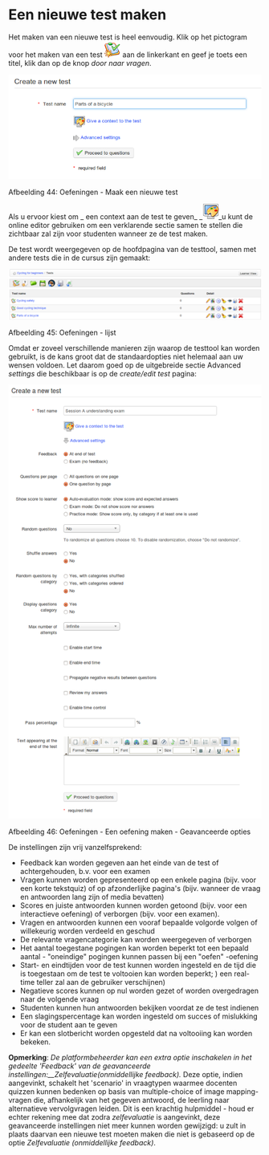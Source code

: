# Een nieuwe test maken

Het maken van een nieuwe test is heel eenvoudig. Klik op het pictogram voor het maken van een test ![](../../.gitbook/assets/graphics130%20%283%29.png) aan de linkerkant en geef je toets een titel, klik dan op de knop _door naar vragen_.

![](../../.gitbook/assets/graphics133%20%281%29.png)

Afbeelding 44: Oefeningen - Maak een nieuwe test

Als u ervoor kiest om _ een context aan de test te geven_ \_![](../../.gitbook/assets/graphics131%20%281%29.png)\_u kunt de online editor gebruiken om een verklarende sectie samen te stellen die zichtbaar zal zijn voor studenten wanneer ze de test maken.

De test wordt weergegeven op de hoofdpagina van de testtool, samen met andere tests die in de cursus zijn gemaakt:

![](../../.gitbook/assets/graphics134%20%281%29.png)

Afbeelding 45: Oefeningen - lijst

Omdat er zoveel verschillende manieren zijn waarop de testtool kan worden gebruikt, is de kans groot dat de standaardopties niet helemaal aan uw wensen voldoen. Let daarom goed op de uitgebreide sectie Advanced _settings_ die beschikbaar is op de _create/edit test_ pagina:

![](../../.gitbook/assets/graphics135%20%281%29.png)

Afbeelding 46: Oefeningen - Een oefening maken - Geavanceerde opties

De instellingen zijn vrij vanzelfsprekend:

* Feedback kan worden gegeven aan het einde van de test of achtergehouden, b.v. voor een examen
* Vragen kunnen worden gepresenteerd op een enkele pagina \(bijv. voor een korte tekstquiz\) of op afzonderlijke pagina's \(bijv. wanneer de vraag en antwoorden lang zijn of media bevatten\)
* Scores en juiste antwoorden kunnen worden getoond \(bijv. voor een interactieve oefening\) of verborgen \(bijv. voor een examen\).
* Vragen en antwoorden kunnen een vooraf bepaalde volgorde volgen of willekeurig worden verdeeld en geschud
* De relevante vragencategorie kan worden weergegeven of verborgen
* Het aantal toegestane pogingen kan worden beperkt tot een bepaald aantal - "oneindige" pogingen kunnen passen bij een "oefen" -oefening
* Start- en eindtijden voor de test kunnen worden ingesteld en de tijd die is toegestaan om de test te voltooien kan worden beperkt; \) een real-time teller zal aan de gebruiker verschijnen\)
* Negatieve scores kunnen op nul worden gezet of worden overgedragen naar de volgende vraag
* Studenten kunnen hun antwoorden bekijken voordat ze de test indienen
* Een slagingspercentage kan worden ingesteld om succes of mislukking voor de student aan te geven
* Er kan een slotbericht worden opgesteld dat na voltooiing kan worden bekeken.

**Opmerking**: _De platformbeheerder kan een extra optie inschakelen in het gedeelte 'Feedback' van de geavanceerde instellingen:\_\_Zelfevaluatie\(onmiddellijke feedback\)._ Deze optie, indien aangevinkt, schakelt het 'scenario' in vraagtypen waarmee docenten quizzen kunnen bedenken op basis van multiple-choice of image mapping-vragen die, afhankelijk van het gegeven antwoord, de leerling naar alternatieve vervolgvragen leiden. Dit is een krachtig hulpmiddel - houd er echter rekening mee dat zodra _zelfevaluatie_ is aangevinkt, deze geavanceerde instellingen niet meer kunnen worden gewijzigd: u zult in plaats daarvan een nieuwe test moeten maken die niet is gebaseerd op de optie _Zelfevaluatie \(onmiddellijke feedback\)_.
